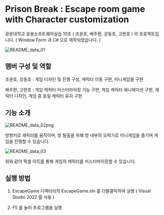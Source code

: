 # Prison Break : Escape room game with Character customization

광운대학교 응용소프트웨어실습 10조 ( 조윤호, 배주환, 강동호, 고현호 ) 의 프로젝트입니다.
( Window Form 과 C# 으로 제작되었습니다. )

![README_data_01](https://github.com/user-attachments/assets/7df3b2af-72f7-4813-b17a-650b5f943d75)



## 맴버 구성 및 역할

조윤호, 강동호 : 게임 디자인 및 진행 구성, 캐릭터 이동 구현, 미니게임들 구현

배주환, 고현호 : 게임 캐릭터 커스터마이징 기능 구현, 게임 캐릭터 애니메이션 구현, 캐릭터 디자인, 게임 중 동일 캐릭터 유지 구현



## 기능 소개

![README_data_02png](https://github.com/user-attachments/assets/2a52cab7-5154-43a5-b3dd-c7fa6859225b)

방향키로 캐릭터를 움직이며, 방 탈출을 위해 방 내부의 오락기로 미니게임을 즐기며 게임을 진행할 수 있습니다.


![README_data_03](https://github.com/user-attachments/assets/144c2f62-77f1-416b-a347-3a382960a9d8)

위와 같이 픽셀 아트를 통해 게임의 캐릭터를 커스터마이징할 수 있습니다.



## 실행 방법

1. EscapeGame 디렉터리의 EscapeGame.sln 를 더블클릭하여 실행 ( Visual Studio 2022 를 사용 )

2. F5 를 눌러 프로그램을 실행

